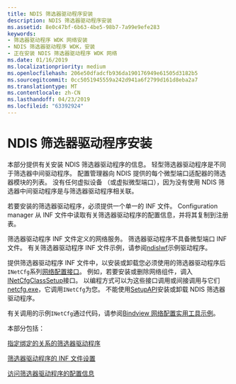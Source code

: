 ```yaml
---
title: NDIS 筛选器驱动程序安装
description: NDIS 筛选器驱动程序安装
ms.assetid: 8e0c47bf-6b63-4be5-98b7-7a99e9efe283
keywords:
- 筛选器驱动程序 WDK 网络安装
- NDIS 筛选器驱动程序 WDK，安装
- 正在安装 NDIS 筛选器驱动程序 WDK 网络
ms.date: 01/16/2019
ms.localizationpriority: medium
ms.openlocfilehash: 206e50dfadcfb936da190176949e61505d3182b5
ms.sourcegitcommit: 0cc5051945559a242d941a6f2799d161d8eba2a7
ms.translationtype: MT
ms.contentlocale: zh-CN
ms.lasthandoff: 04/23/2019
ms.locfileid: "63392924"
---
```

# <a name="ndis-filter-driver-installation"></a>NDIS 筛选器驱动程序安装

本部分提供有关安装 NDIS 筛选器驱动程序的信息。 轻型筛选器驱动程序是不同于筛选器中间驱动程序。 配置管理器向 NDIS 提供的每个微型端口适配器的筛选器模块的列表。 没有任何虚拟设备 （或虚拟微型端口），因为没有使用 NDIS 筛选器中间驱动程序是与筛选器驱动程序相关联。

若要安装的筛选器驱动程序，必须提供一个单一的 INF 文件。 Configuration manager 从 INF 文件中读取有关筛选器驱动程序的配置信息，并将其复制到注册表。

筛选器驱动程序 INF 文件定义的网络服务。 筛选器驱动程序不具备微型端口 INF 文件。 有关筛选器驱动程序 INF 文件示例，请参阅[ndislwf](https://github.com/Microsoft/Windows-driver-samples/tree/master/network/ndis/filter)示例驱动程序。

提供筛选器驱动程序 INF 文件中，以安装或卸载您必须使用的筛选器驱动程序后`INetCfg`系列[网络配置接口](https://docs.microsoft.com/previous-versions/windows/hardware/network/ff559080(v%3dvs.85))。 例如，若要安装或删除网络组件，调入[INetCfgClassSetup](https://docs.microsoft.com/previous-versions/windows/hardware/network/ff547709%28v%3dvs.85%29)接口。 以编程方式可以为这些接口调用或间接调用与它们[netcfg.exe](https://docs.microsoft.com/windows-server/administration/windows-commands/netcfg)，它调用`INetCfg`为您。 不能使用[SetupAPI](../install/setupapi.md)安装或卸载 NDIS 筛选器驱动程序。

有关调用的示例`INetCfg`通过代码，请参阅[Bindview 网络配置实用工具示例](https://github.com/Microsoft/Windows-driver-samples/tree/master/network/config/bindview)。

本部分包括：

[指定绑定的关系的筛选器驱动程序](specifying-filter-driver-binding-relationships.md)

[筛选器驱动程序的 INF 文件设置](inf-file-settings-for-filter-drivers.md)

[访问筛选器驱动程序的配置信息](accessing-configuration-information-for-a-filter-driver.md)
